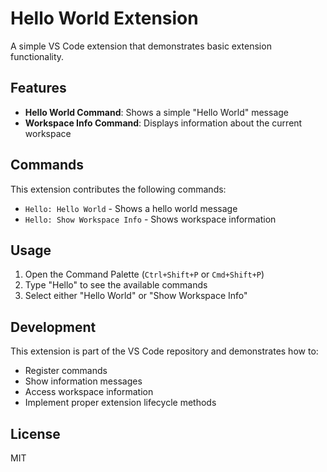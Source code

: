 # Hello World Extension

A simple VS Code extension that demonstrates basic extension functionality.

## Features

- **Hello World Command**: Shows a simple "Hello World" message
- **Workspace Info Command**: Displays information about the current workspace

## Commands

This extension contributes the following commands:

- `Hello: Hello World` - Shows a hello world message
- `Hello: Show Workspace Info` - Shows workspace information

## Usage

1. Open the Command Palette (`Ctrl+Shift+P` or `Cmd+Shift+P`)
2. Type "Hello" to see the available commands
3. Select either "Hello World" or "Show Workspace Info"

## Development

This extension is part of the VS Code repository and demonstrates how to:

- Register commands
- Show information messages
- Access workspace information
- Implement proper extension lifecycle methods

## License

MIT